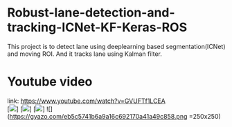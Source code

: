 # Robust-lane-detection-and-tracking-ICNet-KF-Keras-ROS
This project is to detect lane using deeplearning based segmentation(ICNet) and moving ROI. And it tracks lane using Kalman filter.

# Youtube video
link: https://www.youtube.com/watch?v=GVUFTf1LCEA  
[![](https://img.youtube.com/vi/GVUFTf1LCEA/0.jpg)] 
[![](https://img.youtube.com/vi/GVUFTf1LCEA/1.jpg)]
[![](https://img.youtube.com/vi/GVUFTf1LCEA/3.jpg)]
![](https://gyazo.com/eb5c5741b6a9a16c692170a41a49c858.png =250x250)
